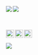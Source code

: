 <img align="left" src="https://spotify-recently-played-readme.vercel.app/api?user=31fdnjfydp2aw5anjtanppdsrn4i&unique={true|1|on|yes}" />
<img align="left" src="http://most-used-languages-49ldelwr4-killed.vercel.app/api/top-langs/?username=killed&hide_border=false&theme=midnight-purple&exclude_repo=Most-used-languages,11.58.0.37,Snapchat-Reversing,Yubo-Reversing&langs_count=6" />

<br />
<br />
<br />

[<img align="left" alt="Steam" width="22px" src="https://cdn.jsdelivr.net/npm/simple-icons@v3/icons/steam.svg" />][steam]
[<img align="left" alt="Instagram" width="22px" src="https://cdn.jsdelivr.net/npm/simple-icons@v3/icons/instagram.svg" />][instagram]
[<img alin="left" alt="Discord" width="22px" src="https://cdn.jsdelivr.net/npm/simple-icons@v3/icons/discord.svg" />][discord]

<img align="left" src="https://komarev.com/ghpvc/?username=tollarence&color=blueviolet" />

[discord]: https://discordapp.com/users/1036233000486187028
[instagram]: https://instagram.com/tossuh/
[steam]: https://steamcommunity.com/id/Tossuh/
